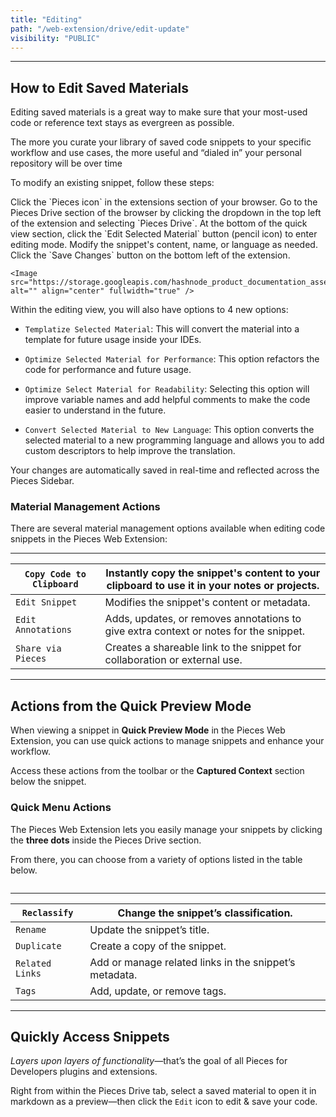 ```yaml
---
title: "Editing"
path: "/web-extension/drive/edit-update"
visibility: "PUBLIC"
---
```

***

## How to Edit Saved Materials

Editing saved materials is a great way to make sure that your most-used code or reference text stays as evergreen as possible.

The more you curate your library of saved code snippets to your specific workflow and use cases, the more useful and “dialed in” your personal repository will be over time

To modify an existing snippet, follow these steps:

<Steps>
  <Step title="Open the Pieces Sidebar">
    Click the `Pieces icon` in the extensions section of your browser.
  </Step>

  <Step title="Locate and Open the Snippet">
    Go to the Pieces Drive section of the browser by clicking the dropdown in the top left of the extension and selecting `Pieces Drive`.
  </Step>

  <Step title="Navigate to the Edit Button">
    At the bottom of the quick view section, click the `Edit Selected Material` button (pencil icon) to enter editing mode.
  </Step>

  <Step title="Make Your Changes">
    Modify the snippet's content, name, or language as needed.
  </Step>

  <Step title="Save Your Edits">
    Click the `Save Changes` button on the bottom left of the extension.

    <Image src="https://storage.googleapis.com/hashnode_product_documentation_assets/web_extension/pieces_drive/edit_update/editing_view.png" alt="" align="center" fullwidth="true" />
  </Step>
</Steps>

Within the editing view, you will also have options to 4 new options:

* `Templatize Selected Material`: This will convert the material into a template for future usage inside your IDEs.

* `Optimize Selected Material for Performance`: This option refactors the code for performance and future usage.

* `Optimize Select Material for Readability`: Selecting this option will improve variable names and add helpful comments to make the code easier to understand in the future.

* `Convert Selected Material to New Language`: This option converts the selected material to a new programming language and allows you to add custom descriptors to help improve the translation.

<Callout type="tip">
  Your changes are automatically saved in real-time and reflected across the Pieces Sidebar.
</Callout>

### Material Management Actions

There are several material management options available when editing code snippets in the Pieces Web Extension:

***

| `Copy Code to Clipboard` | Instantly copy the snippet's content to your clipboard to use it in your notes or projects. |
| ------------------------ | ------------------------------------------------------------------------------------------- |
| `Edit Snippet`           | Modifies the snippet's content or metadata.                                                 |
| `Edit Annotations`       | Adds, updates, or removes annotations to give extra context or notes for the snippet.       |
| `Share via Pieces`       | Creates a shareable link to the snippet for collaboration or external use.                  |

***

## Actions from the Quick Preview Mode

When viewing a snippet in **Quick Preview Mode** in the Pieces Web Extension, you can use quick actions to manage snippets and enhance your workflow.

Access these actions from the toolbar or the **Captured Context** section below the snippet.

### Quick Menu Actions

The Pieces Web Extension lets you easily manage your snippets by clicking the **three dots** inside the Pieces Drive section.

From there, you can choose from a variety of options listed in the table below.

<Image src="https://storage.googleapis.com/hashnode_product_documentation_assets/web_extension/pieces_drive/edit_update/open_classification_options.png" alt="" align="center" fullwidth="true" />

***

| `Reclassify`    | Change the snippet’s classification.                   |
| --------------- | ------------------------------------------------------ |
| `Rename`        | Update the snippet’s title.                            |
| `Duplicate`     | Create a copy of the snippet.                          |
| `Related Links` | Add or manage related links in the snippet’s metadata. |
| `Tags`          | Add, update, or remove tags.                           |

***

## Quickly Access Snippets

*Layers upon layers of functionality*—that’s the goal of all Pieces for Developers plugins and extensions.

Right from within the Pieces Drive tab, select a saved material to open it in markdown as a preview—then click the `Edit` icon to edit & save your code.

<Image src="https://storage.googleapis.com/hashnode_product_documentation_assets/web_extension/pieces_drive/edit_update/editing_saving_refactoring_snippet.gif" alt="" align="center" fullwidth="true" />
